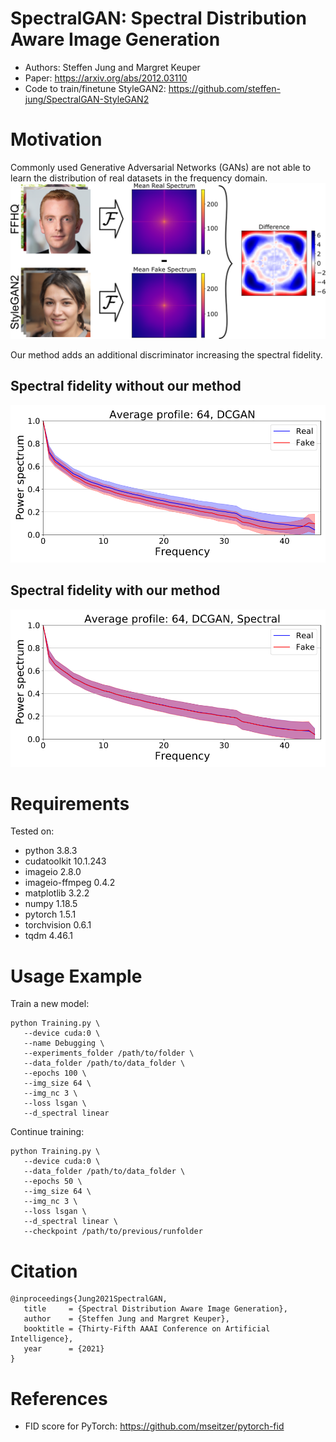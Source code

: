 # SpectralGAN: Spectral Distribution Aware Image Generation
* Authors: Steffen Jung and Margret Keuper
* Paper: https://arxiv.org/abs/2012.03110
* Code to train/finetune StyleGAN2: https://github.com/steffen-jung/SpectralGAN-StyleGAN2

# Motivation
Commonly used Generative Adversarial Networks (GANs) are not able to learn the distribution of real datasets in the frequency domain.
![Motivation](./README/motivation.png)

Our method adds an additional discriminator increasing the spectral fidelity.
## Spectral fidelity without our method
![DCGAN](./README/64_DCGAN.png)

## Spectral fidelity with our method
![SpectralDCGAN](./README/64_DCGAN_Spectral.png)

# Requirements
Tested on:
* python 3.8.3
* cudatoolkit 10.1.243
* imageio 2.8.0
* imageio-ffmpeg 0.4.2
* matplotlib 3.2.2
* numpy 1.18.5
* pytorch 1.5.1
* torchvision 0.6.1
* tqdm 4.46.1

# Usage Example

Train a new model:
```
python Training.py \
   --device cuda:0 \
   --name Debugging \
   --experiments_folder /path/to/folder \
   --data_folder /path/to/data_folder \
   --epochs 100 \
   --img_size 64 \
   --img_nc 3 \
   --loss lsgan \
   --d_spectral linear
```

Continue training:
```
python Training.py \
   --device cuda:0 \
   --data_folder /path/to/data_folder \
   --epochs 50 \
   --img_size 64 \
   --img_nc 3 \
   --loss lsgan \
   --d_spectral linear \
   --checkpoint /path/to/previous/runfolder
```

# Citation
```
@inproceedings{Jung2021SpectralGAN,
   title     = {Spectral Distribution Aware Image Generation},
   author    = {Steffen Jung and Margret Keuper},
   booktitle = {Thirty-Fifth AAAI Conference on Artificial Intelligence},
   year      = {2021}
}
```

# References
* FID score for PyTorch: https://github.com/mseitzer/pytorch-fid
